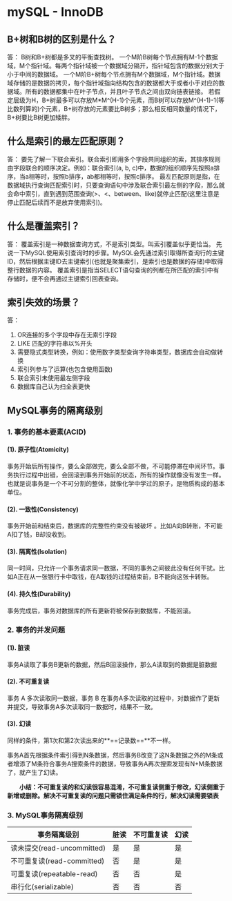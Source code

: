 # mySQL - InnoDB

## B+树和B树的区别是什么？

答：
B树和B+树都是多叉的平衡查找树。
一个M阶B树每个节点拥有M-1个数据域，M个指针域。每两个指针域被一个数据域分隔开，指针域包含的数据分别大于小于中间的数据域。
一个M阶B+树每个节点拥有M个数据域，M个指针域。数据域存储的是数据的拷贝，每个指针域指向结构包含的数据都大于或者小于对应的数据域。所有的数据都集中在叶子节点，并且叶子节点之间由双向链表链接。
若假定层级为H，B+树最多可以存放M*M^(H-1)个元素，而B树可以存放M^(H-1)-1(等比数列算的)个元素，B+树存放的元素要比B树多；那么相反相同数量的情况下，B+树要比B树更加矮胖。

## 什么是索引的最左匹配原则？

答：
要先了解一下联合索引。联合索引即用多个字段共同组织的索，其排序规则由字段联合的顺序决定。例如：联合索引(a, b, c)中，数据的组织顺序先按照a排序，当a相等时，按照b排序，ab都相等时，按照c排序。
最左匹配原则是指，在数据域执行查询匹配索引时，只要查询语句中涉及联合索引最左侧的字段，那么就会命中索引，直到遇到范围查询(>、<、between、like)就停止匹配(这里注意是停止匹配后续而不是放弃使用索引)。

## 什么是覆盖索引？

答：
覆盖索引是一种数据查询方式，不是索引类型。叫索引覆盖似乎更恰当。
先说一下MySQL使用索引查询时的步骤。MySQL会先通过索引取得所查询行的主键ID，然后根据主键ID去主键索引(也就是聚集索引，是索引也是数据的存储)中取得整行数据的内容。
覆盖索引是指当SELECT语句查询的列都在所匹配的索引中有存储时，便不会再通过主键索引回表查询。

## 索引失效的场景？

答：

  1. OR连接的多个字段中存在无索引字段
  2. LIKE 匹配的字符串以%开头
  3. 需要隐式类型转换，例如：使用数字类型查询字符串类型，数据库会自动做转换
  4. 索引列参与了运算(也包含使用函数)
  5. 联合索引未使用最左侧字段
  6. 数据库自己认为扫全表更快

## MySQL事务的隔离级别

### 1. 事务的基本要素(ACID)

#### (1). 原子性(Atomicity)

​事务开始后所有操作，要么全部做完，要么全部不做，不可能停滞在中间环节。事务执行过程中出错，会回滚到事务开始前的状态，所有的操作就像没有发生一样。也就是说事务是一个不可分割的整体，就像化学中学过的原子，是物质构成的基本单位。

#### (2). 一致性(Consistency)

​事务开始前和结束后，数据库的完整性约束没有被破坏 。比如A向B转账，不可能A扣了钱，B却没收到。

#### (3). 隔离性(Isolation)

​同一时间，只允许一个事务请求同一数据，不同的事务之间彼此没有任何干扰。比如A正在从一张银行卡中取钱，在A取钱的过程结束前，B不能向这张卡转账。

#### (4). 持久性(Durability)

​事务完成后，事务对数据库的所有更新将被保存到数据库，不能回滚。 

### 2. 事务的并发问题

#### (1). 脏读

​事务A读取了事务B更新的数据，然后B回滚操作，那么A读取到的数据是脏数据

#### (2). 不可重复读

​事务 A 多次读取同一数据，事务 B 在事务A多次读取的过程中，对数据作了更新并提交，导致事务A多次读取同一数据时，结果不一致。

#### (3). 幻读

​同样的条件，第1次和第2次读出来的**==记录数==**不一样。

​事务A首先根据条件索引得到N条数据，然后事务B改变了这N条数据之外的M条或者增添了M条符合事务A搜索条件的数据，导致事务A再次搜索发现有N+M条数据了，就产生了幻读。

　　**小结：不可重复读的和幻读很容易混淆，不可重复读侧重于修改，幻读侧重于新增或删除。解决不可重复读的问题只需锁住满足条件的行，解决幻读需要锁表**

### 3. MySQL事务隔离级别

| 事务隔离级别                 | 脏读 | 不可重复读 | 幻读 |
| -------------------------- | ---- | -------- | --- |
| 读未提交(read-uncommitted)  | 是   | 是        | 是  |
| 不可重复读(read-committed)  | 否    | 是       | 是   |
| 可重复读(repeatable-read)   | 否   | 否        | 是  |
| 串行化(serializable)       | 否    | 否        | 否  |
